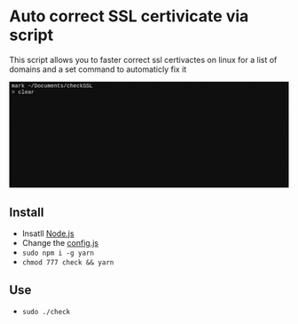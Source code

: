 # Auto correct SSL certivicate via script
This script allows you to faster correct ssl certivactes on linux for a list of domains and a set command to automaticly fix it

![Preview Image](preview/preview.gif?raw=true "Preview Image")

## Install
- Insatll [Node.js](https://nodejs.org/en/)
- Change the [config.js](./config.js)
- `sudo npm i -g yarn`
- `chmod 777 check && yarn`

## Use
- `sudo ./check`
